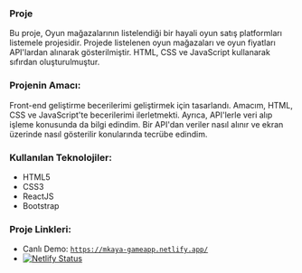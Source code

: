 ### Proje
Bu proje, Oyun mağazalarının listelendiği bir hayali oyun satış platformları listemele projesidir. Projede listelenen oyun mağazaları ve oyun fiyatları API'lardan alınarak gösterilmiştir. HTML, CSS ve JavaScript kullanarak sıfırdan oluşturulmuştur.

### Projenin Amacı:
Front-end geliştirme becerilerimi geliştirmek için tasarlandı. Amacım, HTML, CSS ve JavaScript'te becerilerimi ilerletmekti. Ayrıca, API'lerle veri alıp işleme konusunda da bilgi edindim. Bir API'dan veriler nasıl alınır ve ekran üzerinde nasıl gösterilir konularında tecrübe edindim.

### Kullanılan Teknolojiler:
- HTML5
- CSS3
- ReactJS
- Bootstrap

### Proje Linkleri:
- Canlı Demo: [`https://mkaya-gameapp.netlify.app/`](https://mkaya-gameapp.netlify.app/)
- [![Netlify Status](https://api.netlify.com/api/v1/badges/9313aeba-2111-4c84-b1b7-fa8f750fb52f/deploy-status)](https://app.netlify.com/sites/mkaya-gameapp/deploys)
